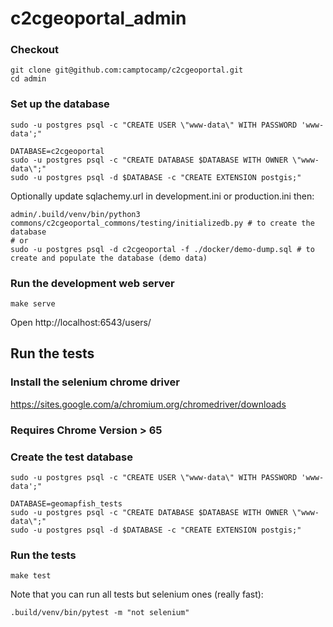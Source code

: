 # c2cgeoportal_admin

### Checkout

```
git clone git@github.com:camptocamp/c2cgeoportal.git
cd admin
```

### Set up the database

```
sudo -u postgres psql -c "CREATE USER \"www-data\" WITH PASSWORD 'www-data';"

DATABASE=c2cgeoportal
sudo -u postgres psql -c "CREATE DATABASE $DATABASE WITH OWNER \"www-data\";"
sudo -u postgres psql -d $DATABASE -c "CREATE EXTENSION postgis;"
```

Optionally update sqlachemy.url in development.ini or production.ini then:

```
admin/.build/venv/bin/python3 commons/c2cgeoportal_commons/testing/initializedb.py # to create the database
# or
sudo -u postgres psql -d c2cgeoportal -f ./docker/demo-dump.sql # to create and populate the database (demo data)
```

### Run the development web server

```
make serve
```

Open http://localhost:6543/users/

## Run the tests

### Install the selenium chrome driver

https://sites.google.com/a/chromium.org/chromedriver/downloads

### Requires Chrome Version > 65

### Create the test database

```
sudo -u postgres psql -c "CREATE USER \"www-data\" WITH PASSWORD 'www-data';"

DATABASE=geomapfish_tests
sudo -u postgres psql -c "CREATE DATABASE $DATABASE WITH OWNER \"www-data\";"
sudo -u postgres psql -d $DATABASE -c "CREATE EXTENSION postgis;"
```

### Run the tests

```
make test
```

Note that you can run all tests but selenium ones (really fast):

```
.build/venv/bin/pytest -m "not selenium"
```
